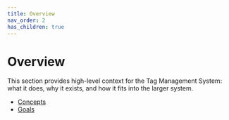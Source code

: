 ```yaml
---
title: Overview
nav_order: 2
has_children: true
---
```

# Overview

This section provides high-level context for the Tag Management System: what it does, why it exists, and how it fits into the larger system.

- [Concepts](./concepts.md)
- [Goals](./goals.md)
